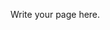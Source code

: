 <!--
.. title: Transaksi WP PP23/2018 dengan Pemotong/Pemungut Pajak
.. slug: transaksi-wp-pp232018-dengan-pemotongpemungut-pajak
.. date: 2019-03-12 08:23:10 UTC+07:00
.. tags: 
.. category: 
.. link: 
.. description: 
.. type: text
.. author: HilmanRHCSA
-->

Write your page here.
